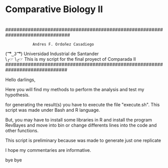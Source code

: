# Comparative Biology II
#
#
#
###############################################################################

                Andres F. Ordoñez Casadiego                               
( ͡ ͡° ͜ ʖ ͡ ͡°)     Universidad Industrial de Santander                        
\╭☞ \╭☞         This is my script for the final proyect of Comparada II    
##############################################################################


Hello darlings,

Here you will find my methods to perform the analysis and test my hypothesis.

for generating the result(s) you have to execute the file "execute.sh". This script was made under Bash and R language.

But, you may have to install some libraries in R and install the program RevBayes and move into bin or change differents lines into the code and other functions.

This script is preliminary because was made to generate just one replicate

I hope my commentaries are informative.

bye bye
